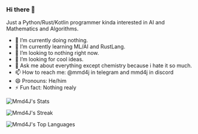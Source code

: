 ### Hi there 👋

Just a Python/Rust/Kotlin programmer kinda interested in AI and Mathematics and Algorithms.


- 🔭 I’m currently doing nothing.
- 🌱 I’m currently learning ML/AI and RustLang.
- 👯 I’m looking to nothing right now.
- 🤔 I’m looking for cool ideas.
- 💬 Ask me about everything except chemistry because i hate it so much.
- 📫 How to reach me: @mmd4j in telegram and mmd4j in discord
- 😄 Pronouns: He/him
- ⚡ Fun fact: Nothing realy

![Mmd4J's Stats](https://github-readme-stats.vercel.app/api?username=Mmd4J&theme=vue-dark&show_icons=true&hide_border=false&count_private=true)

![Mmd4J's Streak](https://github-readme-streak-stats.herokuapp.com/?user=Mmd4J&theme=vue-dark&hide_border=false)

![Mmd4J's Top Languages](https://github-readme-stats.vercel.app/api/top-langs/?username=Mmd4J&theme=vue-dark&show_icons=true&hide_border=false&layout=compact)
